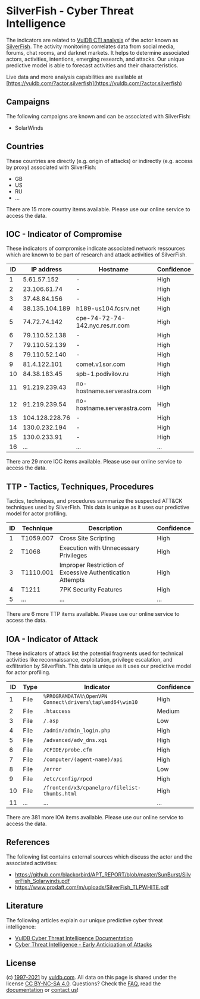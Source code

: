 # SilverFish - Cyber Threat Intelligence

The indicators are related to [VulDB CTI analysis](https://vuldb.com/?doc.cti) of the actor known as [SilverFish](https://vuldb.com/?actor.silverfish). The activity monitoring correlates data from social media, forums, chat rooms, and darknet markets. It helps to determine associated actors, activities, intentions, emerging research, and attacks. Our unique predictive model is able to forecast activities and their characteristics.

Live data and more analysis capabilities are available at [https://vuldb.com/?actor.silverfish](https://vuldb.com/?actor.silverfish)

## Campaigns

The following campaigns are known and can be associated with SilverFish:

* SolarWinds

## Countries

These countries are directly (e.g. origin of attacks) or indirectly (e.g. access by proxy) associated with SilverFish:

* GB
* US
* RU
* ...

There are 15 more country items available. Please use our online service to access the data.

## IOC - Indicator of Compromise

These indicators of compromise indicate associated network ressources which are known to be part of research and attack activities of SilverFish.

ID | IP address | Hostname | Confidence
-- | ---------- | -------- | ----------
1 | 5.61.57.152 | - | High
2 | 23.106.61.74 | - | High
3 | 37.48.84.156 | - | High
4 | 38.135.104.189 | h189-us104.fcsrv.net | High
5 | 74.72.74.142 | cpe-74-72-74-142.nyc.res.rr.com | High
6 | 79.110.52.138 | - | High
7 | 79.110.52.139 | - | High
8 | 79.110.52.140 | - | High
9 | 81.4.122.101 | comet.v1sor.com | High
10 | 84.38.183.45 | spb-1.podivilov.ru | High
11 | 91.219.239.43 | no-hostname.serverastra.com | High
12 | 91.219.239.54 | no-hostname.serverastra.com | High
13 | 104.128.228.76 | - | High
14 | 130.0.232.194 | - | High
15 | 130.0.233.91 | - | High
16 | ... | ... | ...

There are 29 more IOC items available. Please use our online service to access the data.

## TTP - Tactics, Techniques, Procedures

Tactics, techniques, and procedures summarize the suspected ATT&CK techniques used by SilverFish. This data is unique as it uses our predictive model for actor profiling.

ID | Technique | Description | Confidence
-- | --------- | ----------- | ----------
1 | T1059.007 | Cross Site Scripting | High
2 | T1068 | Execution with Unnecessary Privileges | High
3 | T1110.001 | Improper Restriction of Excessive Authentication Attempts | High
4 | T1211 | 7PK Security Features | High
5 | ... | ... | ...

There are 6 more TTP items available. Please use our online service to access the data.

## IOA - Indicator of Attack

These indicators of attack list the potential fragments used for technical activities like reconnaissance, exploitation, privilege escalation, and exfiltration by SilverFish. This data is unique as it uses our predictive model for actor profiling.

ID | Type | Indicator | Confidence
-- | ---- | --------- | ----------
1 | File | `%PROGRAMDATA%\OpenVPN Connect\drivers\tap\amd64\win10` | High
2 | File | `.htaccess` | Medium
3 | File | `/.asp` | Low
4 | File | `/admin/admin_login.php` | High
5 | File | `/advanced/adv_dns.xgi` | High
6 | File | `/CFIDE/probe.cfm` | High
7 | File | `/computer/(agent-name)/api` | High
8 | File | `/error` | Low
9 | File | `/etc/config/rpcd` | High
10 | File | `/frontend/x3/cpanelpro/filelist-thumbs.html` | High
11 | ... | ... | ...

There are 381 more IOA items available. Please use our online service to access the data.

## References

The following list contains external sources which discuss the actor and the associated activities:

* https://github.com/blackorbird/APT_REPORT/blob/master/SunBurst/SilverFish_Solarwinds.pdf
* https://www.prodaft.com/m/uploads/SilverFish_TLPWHITE.pdf

## Literature

The following articles explain our unique predictive cyber threat intelligence:

* [VulDB Cyber Threat Intelligence Documentation](https://vuldb.com/?doc.cti)
* [Cyber Threat Intelligence - Early Anticipation of Attacks](https://www.scip.ch/en/?labs.20201022)

## License

(c) [1997-2021](https://vuldb.com/?doc.changelog) by [vuldb.com](https://vuldb.com/?doc.about). All data on this page is shared under the license [CC BY-NC-SA 4.0](https://creativecommons.org/licenses/by-nc-sa/4.0/). Questions? Check the [FAQ](https://vuldb.com/?doc.faq), read the [documentation](https://vuldb.com/?doc) or [contact us](https://vuldb.com/?contact)!
